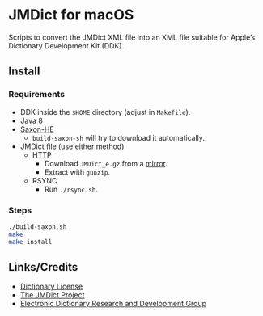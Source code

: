# JMDict for macOS 

Scripts to convert the JMDict XML file into an XML file suitable for Apple’s Dictionary Development Kit (DDK).

## Install

### Requirements

* DDK inside the `$HOME` directory (adjust in `Makefile`).
* Java 8
* [Saxon-HE](https://sourceforge.net/projects/saxon/files/Saxon-HE/9.8/SaxonHE9-8-0-4J.zip/download)
    * `build-saxon-sh` will try to download it automatically.
* JMDict file (use either method)
    * HTTP
        * Download `JMDict_e.gz` from a [mirror](http://ftp.monash.edu.au/pub/nihongo/00MIRRORS.html).
        * Extract with `gunzip`.
    * RSYNC
        * Run `./rsync.sh`.

### Steps

```sh
./build-saxon.sh
make
make install
```

## Links/Credits

* [Dictionary License](http://www.edrdg.org/edrdg/licence.html)
* [The JMDict Project](http://www.edrdg.org/jmdict/j_jmdict.html) 
* [Electronic Dictionary Research and Development Group](http://www.edrdg.org/)
